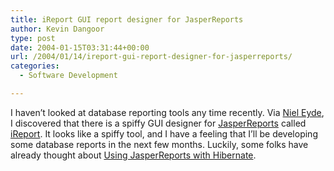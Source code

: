 ```yaml
---
title: iReport GUI report designer for JasperReports
author: Kevin Dangoor
type: post
date: 2004-01-15T03:31:44+00:00
url: /2004/01/14/ireport-gui-report-designer-for-jasperreports/
categories:
  - Software Development

---
```

I haven&#8217;t looked at database reporting tools any time recently. Via [Niel Eyde][1], I discovered that there is a spiffy GUI designer for [JasperReports][2] called [iReport][3]. It looks like a spiffy tool, and I have a feeling that I&#8217;ll be developing some database reports in the next few months. Luckily, some folks have already thought about [Using JasperReports with Hibernate][4].

 [1]: http://www.nieleyde.com/index.do?post=51b30133fa13a44700fa15dbe322000f
 [2]: http://jasperreports.sourceforge.net
 [3]: http://ireport.sourceforge.net
 [4]: http://www.hibernate.org/79.html "Hibernate - Using JasperReports with Hibernate"